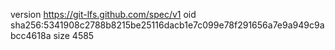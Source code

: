 version https://git-lfs.github.com/spec/v1
oid sha256:5341908c2788b8215be25116dacb1e7c099e78f291656a7e9a949c9abcc4618a
size 4585

